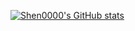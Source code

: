 [![Shen0000's GitHub stats](https://github-readme-stats.vercel.app/api?username=Shen0000&show_icons=true&theme=tokyonight)](https://github.com/Shen0000/github-readme-stats)

<!--
**Shen0000/Shen0000** is a ✨ _special_ ✨ repository because its `README.md` (this file) appears on your GitHub profile.

Here are some ideas to get you started:

- 🔭 I’m currently working on ...
- 🌱 I’m currently learning ...
- 👯 I’m looking to collaborate on ...
- 🤔 I’m looking for help with ...
- 💬 Ask me about ...
- 📫 How to reach me: ...
- 😄 Pronouns: ...
- ⚡ Fun fact: ...
-->
